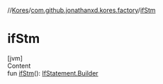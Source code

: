 //[Kores](../index.md)/[com.github.jonathanxd.kores.factory](index.md)/[ifStm](if-stm.md)



# ifStm  
[jvm]  
Content  
fun [ifStm](if-stm.md)(): [IfStatement.Builder](../com.github.jonathanxd.kores.base/-if-statement/-builder/index.md)  



